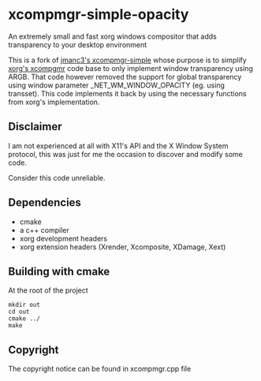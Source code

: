 # xcompmgr-simple-opacity
An extremely small and fast xorg windows compositor that adds transparency to your desktop environment

This is a fork of [jmanc3's xcompmgr-simple](https://github.com/jmanc3/xcompmgr-simple) whose purpose is to simplify [xorg's xcompgmr](https://gitlab.freedesktop.org/xorg/app/xcompmgr) code base to only implement window transparency using ARGB. That code however removed the support for global transparency using window parameter _NET_WM_WINDOW_OPACITY (eg. using transset). This code implements it back by using the necessary functions from xorg's implementation.

## Disclaimer
I am not experienced at all with X11's API and the X Window System protocol, this was just for me the occasion to discover and modify some code.

Consider this code unreliable.

## Dependencies
* cmake
* a c++ compiler
* xorg development headers
* xorg extension headers (Xrender, Xcomposite, XDamage, Xext)

## Building with cmake
At the root of the project
```
mkdir out
cd out
cmake ../
make 
```

## Copyright
The copyright notice can be found in xcompmgr.cpp file